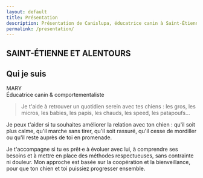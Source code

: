 ```yaml
---
layout: default
title: Présentation
description: Présentation de Canislupa, éducatrice canin à Saint-Étienne
permalink: /presentation/
---
```


## SAINT-ÉTIENNE ET ALENTOURS



## Qui je suis

MARY  
Éducatrice canin & comportementaliste

> Je t'aide à retrouver un quotidien serein avec tes chiens : les gros, les micros, les babies, les papis, les chauds, les speed, les patapoufs...

Je peux t'aider si tu souhaites améliorer la relation avec ton chien : qu'il soit plus calme, qu'il marche sans tirer, qu'il soit rassuré, qu'il cesse de mordiller ou qu'il reste auprès de toi en promenade.

Je t'accompagne si tu es prêt·e à évoluer avec lui, à comprendre ses besoins et à mettre en place des méthodes respectueuses, sans contrainte ni douleur. Mon approche est basée sur la coopération et la bienveillance, pour que ton chien et toi puissiez progresser ensemble.
